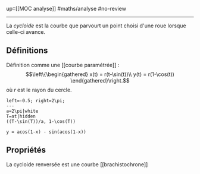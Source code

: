 up::[[MOC analyse]]
#maths/analyse #no-review 

---
La _cycloide_ est la courbe que parvourt un point choisi d'une roue lorsque celle-ci avance.

## Définitions
Définition comme une [[courbe paramétrée]] :
$$\left\{\begin{gathered}
x(t) = r(t-\sin(t))\\
y(t) = r(1-\cos(t))
\end{gathered}\right.$$
où $r$ est le rayon du cercle.
```desmos-graph
left=-0.5; right=2\pi;
---
a=2\pi|white
T=at|hidden
((T-\sin(T))/a, 1-\cos(T))
```

```functionplot
y = acos(1-x) - sin(acos(1-x))
```

## Propriétés
La cycloide renversée est une courbe [[brachistochrone]]
